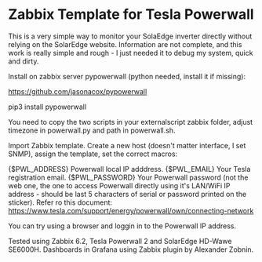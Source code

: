 # Zabbix Template for Tesla Powerwall

This is a very simple way to monitor your SolaEdge inverter directly without relying on the SolarEdge website. Information are not complete, and this work is really simple and rough - I just needed it to debug my system, quick and dirty.


Install on zabbix server pypowerwall (python needed, install it if missing):

https://github.com/jasonacox/pypowerwall

pip3 install pypowerwall

You need to copy the two scripts in your externalscript zabbix folder, adjust timezone in powerwall.py and path in powerwall.sh.

Import Zabbix template. Create a new host (doesn't matter interface, I set SNMP), assign the template, set the correct macros:

{$PWL_ADDRESS}    Powerwall local IP adddress.
{$PWL_EMAIL}      Your Tesla registration email.
{$PWL_PASSWORD}   Your Powerwall password (not the web one, the one to access Powerwall directly using it's LAN/WiFi IP address - should be last 5 characters of serial or password printed on the sticker). Refer ro this document: https://www.tesla.com/support/energy/powerwall/own/connecting-network

You can try using a browser and loggin in to the Powerwall IP address.

Tested using Zabbix 6.2, Tesla Powerwall 2 and SolarEdge HD-Wawe SE6000H. Dashboards in Grafana using Zabbix plugin by Alexander Zobnin.
